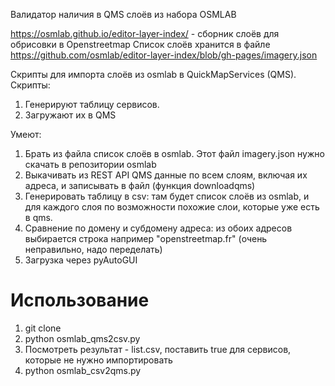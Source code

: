 Валидатор наличия в QMS слоёв из набора OSMLAB

https://osmlab.github.io/editor-layer-index/ - сборник слоёв для обрисовки в Openstreetmap
Список слоёв хранится в файле https://github.com/osmlab/editor-layer-index/blob/gh-pages/imagery.json

Скрипты для импорта слоёв из osmlab в QuickMapServices (QMS). Скрипты:

1. Генерируют таблицу сервисов.
2. Загружают их в QMS

Умеют:

1. Брать из файла список слоёв в osmlab. Этот файл imagery.json нужно скачать в репозитории osmlab
2. Выкачивать из REST API QMS данные по всем слоям, включая их адреса, и записывать в файл (функция downloadqms)
3. Генерировать таблицу в csv: там будет список слоёв из osmlab, и для каждого слоя по возможности похожие слои, которые уже есть в qms.
4. Сравнение по домену и субдомену адреса: из обоих адресов выбирается строка например "openstreetmap.fr" (очень неправильно, надо переделать)
5. Загрузка через pyAutoGUI

# Использование

1. git clone
2. python osmlab_qms2csv.py
3. Посмотреть результат - list.csv, поставить true для сервисов, которые не нужно импортировать
4. python osmlab_csv2qms.py

